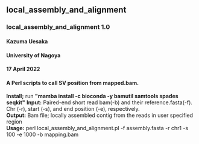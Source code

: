 ## local_assembly_and_alignment
### local_assembly_and_alignment 1.0  

#### Kazuma Uesaka
#### University of Nagoya
#### 17 April 2022
#### A Perl scripts to call SV position from mapped.bam.

**Install;** run __"mamba install -c bioconda -y bamutil samtools spades seqkit"__
**Input:** Paired-end short read bam(-b) and their reference.fasta(-f). Chr (-r), start (-s), and end position (-e), respectively.   
**Output:** Bam file; locally assembled contig from the reads in user specified region  
**Usage:** perl local_assembly_and_alignment.pl -f assembly.fasta -r chr1 -s 100 -e 1000 -b mapping.bam  
